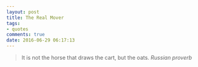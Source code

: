 ```yaml
---
layout: post
title: The Real Mover
tags:
- quotes
comments: true
date: 2016-06-29 06:17:13
---
```


>It is not the horse that draws the cart, but the oats.
<cite>Russian proverb</cite>
